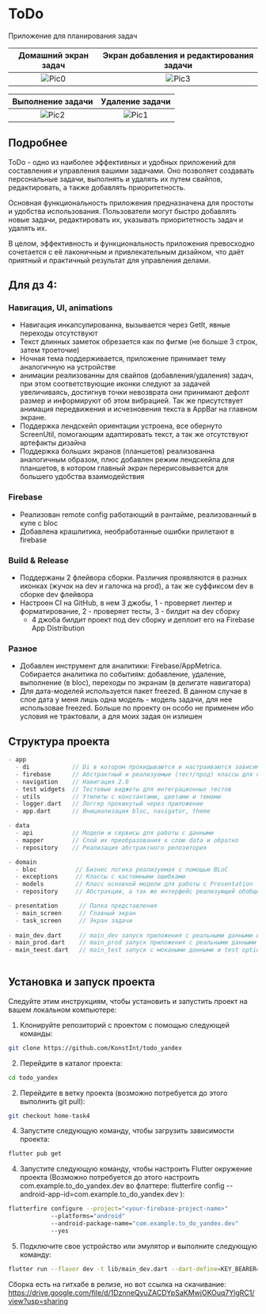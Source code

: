 # ToDo

Приложение для планирования задач

Домашний экран задач           | Экран добавления и редактирования задачи
:-------------------------:|:-------------------------:
![Pic0](https://github.com/KonstInt/todo_yandex/assets/58230320/85d07f39-5d11-44b1-899d-13ce3efea82e)  | ![Pic3](https://github.com/KonstInt/todo_yandex/assets/58230320/02c46ec7-5ecd-4fcf-8e8b-228e37d43741) 

Выполнение задачи             |  Удаление задачи
:-------------------------:|:-------------------------:
![Pic2](https://github.com/KonstInt/todo_yandex/assets/58230320/2bb99cfc-b315-4a65-821b-e3ad3d70d294)| ![Pic1](https://github.com/KonstInt/todo_yandex/assets/58230320/67445343-cf3f-444a-a5c6-614dc1333ac5)




## Подробнее

ToDo - одно из наиболее эффективных и удобных приложений для составления и управления вашими задачами. Оно позволяет создавать персональные задачи, выполнять и удалять их путем свайпов, редактировать, а также добавлять приоритетность.

Основная функциональность приложения предназначена для простоты и удобства использования. Пользователи могут быстро добавлять новые задачи, редактировать их, указывать приоритетность задач и удалять их.

В целом, эффективность и функциональность приложения превосходно сочетается с её лаконичным и привлекательным дизайном, что даёт приятный и практичный результат для управления делами.

## Для дз 4:
### Навигация, UI, animations
- Навигация инкапсулированна, вызывается через GetIt, явные переходы отсутствуют
- Текст длинных заметок обрезается как по фигме (не больше 3 строк, затем троеточие)
- Ночная тема поддерживается, приложение принимает тему аналогичную на устройстве
- анимации реализованны для свайпов (добавления/удаления) задач, при этом соответствующие иконки следуют за задачей увеличиваясь, достигнув точки невозврата они принимают дефолт размер и информируют об этом вибрацией. Так же присутствует анимация передвижения и исчезновения текста в AppBar на главном экране.
- Поддержка лендскейп ориентации устроена, все обернуто ScreenUtil, помогающим адаптировать текст, а так же отсутствуют артефакты дизайна
- Поддержка больших экранов (планшетов) реализованна аналогичным образом, плюс добавлен режим лендскейпа для планшетов, в котором главный экран перерисовывается для большего удобства взаимодействия
### Firebase
- Реализован remote config работающий в рантайме, реализованный в купе с bloc
- Добавлена крашлитика, необработанные ошибки прилетают в firebase
### Build & Release
- Поддержаны 2 флейвора сборки. Различия проявляются в разных иконках (жучок на dev и галочка на prod), а так же суффиксом dev в сборке dev флейвора
- Настроен CI на GitHub, в нем 3 джобы, 1 - проверяет линтер и форматирование, 2 - проверяет тесты, 3 - билдит на dev сборку
  + 4 джоба билдит проект под dev сборку и деплоит его на Firebase App Distribution
### Разное
- Добавлен инструмент для аналитики: Firebase/AppMetrica. Собирается аналитика по событиям: добавление, удаление, выполнение (в bloc), переходы по экранам (в делигате навигатора)
- Для дата-моделей используется пакет freezed. В данном случае в слое дата у меня лишь одна модель - модель задачи, для нее использовае freezed. Больше по проекту он особо не применен ибо условия не трактовали, а для моих задая он излишен

## Структура проекта

```dart
- app
  - di            // Di в котором прокидываются и настраиваются зависимости
  - firebase      // Абстрактный и реализуемые (тест/прод) классы для настройки Firebase
  - navigation    // Навигация 2.0
  - test widgets  // Тестовые виджеты для интеграционных тестов
  - utils         // Утилиты с константами, цветами и темами
  - logger.dart   // Логгер прокинутый через приложение
  - app.dart      // Инициализация bloc, navigator, theme 

- data
  - api           // Модели и сервисы для работы с данными
  - mapper        // Слой их преобразования к слою data и обратно
  - repository    // Реализация абстрактного репозитория

- domain
  - bloc           // Бизнес логика реализуемая с помощью BLoC
  - exceptions     // Классы с кастомными ошибками
  - models         // Класс основной модели для работы с Presentation
  - repository     // Абстракции, а так же интерфейс реализующий обобщенную работу с ними

- presentation      // Папка представления
  - main_screen     // Главный экран
  - task_screen     // Экран задачи
   
- main_dev.dart     // main_dev запуск приложения с реальными данными и dev options
- main_prod.dart    // main_prod запуск приложения с реальными данными и prod options
- main_teest.dart   // main_test запуск с мокаными данными и test options
  
```

## Установка и запуск проекта

Следуйте этим инструкциям, чтобы установить и запустить проект на вашем локальном компьютере:

1. Клонируйте репозиторий с проектом с помощью следующей команды:

```bash
git clone https://github.com/KonstInt/todo_yandex
```

2. Перейдите в каталог проекта:

```bash
cd todo_yandex
```

2. Перейдите в ветку проекта (возможно потребуется до этого выполнить git pull):

```bash
git checkout home-task4
```
4. Запустите следующую команду, чтобы загрузить зависимости проекта:

```bash
flutter pub get
```
4. Запустите следующую команду, чтобы настроить Flutter окружение проекта (Возможно потребуется до этого настроить com.example.to_do_yandex.dev во флаттере: flutterfire config --android-app-id=com.example.to_do_yandex.dev ):

```bash
flutterfire configure --project="<your-firebase-project-name>" 
            --platforms="android" 
            --android-package-name="com.example.to_do_yandex.dev" 
            --yes
```
5. Подключите свое устройство или эмулятор и выполните следующую команду:

```bash
flutter run --flavor dev -t lib/main_dev.dart --dart-define=KEY_BEARER=<your_token>
```

Сборка есть на гитхабе в релизе, но вот ссылка на скачивание:
https://drive.google.com/file/d/1DznneQyuZACDYpSaKMwjOKOuq7YlgRC1/view?usp=sharing
